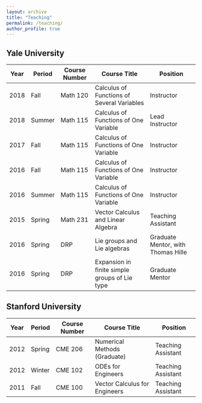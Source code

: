 ```yaml
---
layout: archive
title: "Teaching"
permalink: /teaching/
author_profile: true
---
```


## Yale University
|Year|Period|Course Number|Course Title|Position|
|---|---|---|---|---|
|2018|Fall|Math 120|Calculus of Functions of Several Variables|Instructor|
|2018|Summer|Math 115|Calculus of Functions of One Variable|Lead Instructor|
|2017|Fall|Math 115|Calculus of Functions of One Variable|Instructor|
|2016|Fall|Math 115|Calculus of Functions of One Variable|Instructor|
|2016|Summer|Math 115|Calculus of Functions of One Variable|Instructor|
|2015|Spring|Math 231|Vector Calculus and Linear Algebra|Teaching Assistant|
|2016|Spring|DRP|Lie groups and Lie algebras|Graduate Mentor, with Thomas Hille|
|2016|Spring|DRP|Expansion in ﬁnite simple groups of Lie type|Graduate Mentor|

## Stanford University
|Year|Period|Course Number|Course Title|Position|
|---|---|---|---|---|
|2012|Spring|CME 206|Numerical Methods (Graduate)|Teaching Assistant|
|2012|Winter|CME 102|ODEs for Engineers|Teaching Assistant|
|2011|Fall|CME 100|Vector Calculus for Engineers|Teaching Assistant|

